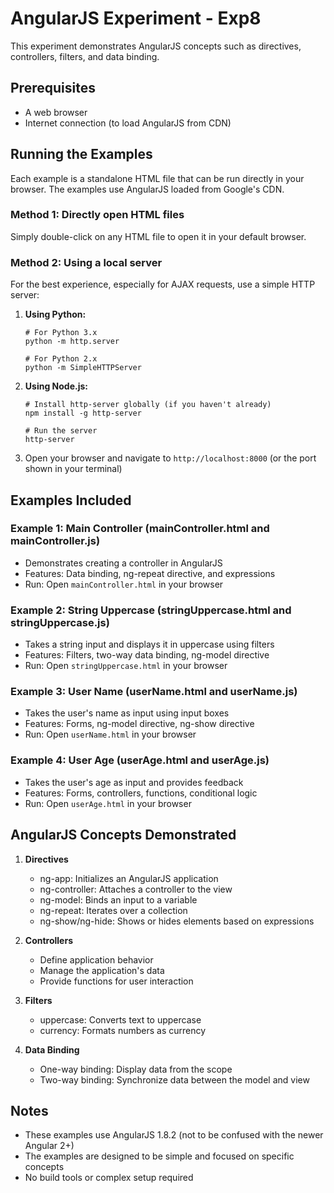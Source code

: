 # AngularJS Experiment - Exp8

This experiment demonstrates AngularJS concepts such as directives, controllers, filters, and data binding.

## Prerequisites

- A web browser
- Internet connection (to load AngularJS from CDN)

## Running the Examples

Each example is a standalone HTML file that can be run directly in your browser. The examples use AngularJS loaded from Google's CDN.

### Method 1: Directly open HTML files
Simply double-click on any HTML file to open it in your default browser.

### Method 2: Using a local server
For the best experience, especially for AJAX requests, use a simple HTTP server:

1. **Using Python:**
   ```
   # For Python 3.x
   python -m http.server
   
   # For Python 2.x
   python -m SimpleHTTPServer
   ```

2. **Using Node.js:**
   ```
   # Install http-server globally (if you haven't already)
   npm install -g http-server
   
   # Run the server
   http-server
   ```

3. Open your browser and navigate to `http://localhost:8000` (or the port shown in your terminal)

## Examples Included

### Example 1: Main Controller (mainController.html and mainController.js)
- Demonstrates creating a controller in AngularJS
- Features: Data binding, ng-repeat directive, and expressions
- Run: Open `mainController.html` in your browser

### Example 2: String Uppercase (stringUppercase.html and stringUppercase.js)
- Takes a string input and displays it in uppercase using filters
- Features: Filters, two-way data binding, ng-model directive
- Run: Open `stringUppercase.html` in your browser

### Example 3: User Name (userName.html and userName.js)
- Takes the user's name as input using input boxes
- Features: Forms, ng-model directive, ng-show directive
- Run: Open `userName.html` in your browser

### Example 4: User Age (userAge.html and userAge.js)
- Takes the user's age as input and provides feedback
- Features: Forms, controllers, functions, conditional logic
- Run: Open `userAge.html` in your browser

## AngularJS Concepts Demonstrated

1. **Directives**
   - ng-app: Initializes an AngularJS application
   - ng-controller: Attaches a controller to the view
   - ng-model: Binds an input to a variable
   - ng-repeat: Iterates over a collection
   - ng-show/ng-hide: Shows or hides elements based on expressions

2. **Controllers**
   - Define application behavior
   - Manage the application's data
   - Provide functions for user interaction

3. **Filters**
   - uppercase: Converts text to uppercase
   - currency: Formats numbers as currency

4. **Data Binding**
   - One-way binding: Display data from the scope
   - Two-way binding: Synchronize data between the model and view

## Notes

- These examples use AngularJS 1.8.2 (not to be confused with the newer Angular 2+)
- The examples are designed to be simple and focused on specific concepts
- No build tools or complex setup required 